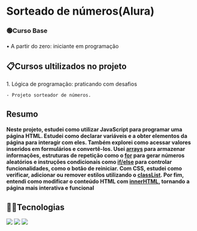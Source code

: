 <h1>Sorteado de números(Alura)</h1>
<p></p>

<h3>🟢Curso Base</h3>
<p>• A partir do zero: iniciante em programação</p>

<h2>📋Cursos ultilizados no projeto</h2>
<p> 1. Lógica de programação: praticando com desafios
  
    - Projeto sorteador de números.
</p>
<h2>Resumo</h2>

<h4>Neste projeto, estudei como utilizar JavaScript para programar uma página HTML. Estudei como declarar variáveis e a obter elementos da página para interagir com eles. Também explorei como acessar valores inseridos em formulários e convertê-los. Usei <ins>arrays</ins> para armazenar informações, estruturas de repetição como o <ins>for</ins> para gerar números aleatórios e instruções condicionais como <ins>if/else</ins> para controlar funcionalidades, como o botão de reiniciar.
Com CSS, estudei como verificar, adicionar ou remover estilos utilizando o <ins>classList</ins>. Por fim, entendi como modificar o conteúdo HTML com <ins>innerHTML</ins>, tornando a página mais interativa e funcional</h4>

## 👨‍💻Tecnologias
<div>
  <img src="https://img.shields.io/badge/HTML-orange?style=for-the-badge&logo=html5&logoColor=white">
  <img src="https://img.shields.io/badge/CSS-blue?&style=for-the-badge&logo=css3&logoColor=white">
  <img src="https://img.shields.io/badge/JavaScript-F7DF1E?style=for-the-badge&logo=javascript&logoColor=black">
</div>

